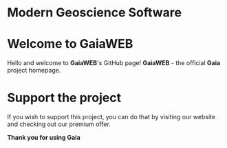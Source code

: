 # Modern Geoscience Software

# Welcome to GaiaWEB

Hello and welcome to **GaiaWEB**'s GitHub page! **GaiaWEB** - the official **Gaia** project homepage.

# Support the project

If you wish to support this project, you can do that by visiting our website and checking out our premium offer.

**Thank you for using Gaia**

